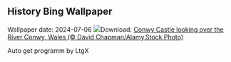 ## History Bing Wallpaper
Wallpaper date: 2024-07-06
![](https://www.bing.com/th?id=OHR.ConwyRiver_EN-GB6240387587_UHD.jpg&w=1000)Download: [Conwy Castle looking over the River Conwy, Wales (© David Chapman/Alamy Stock Photo)](https://www.bing.com/th?id=OHR.ConwyRiver_EN-GB6240387587_UHD.jpg)

Auto get programm by LtgX
